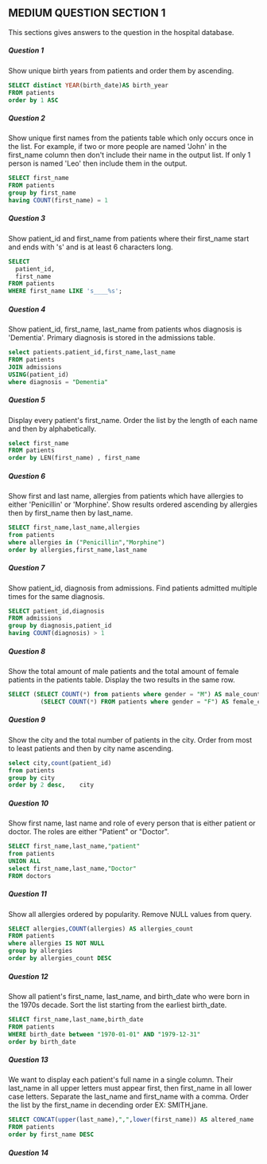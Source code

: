 ## MEDIUM QUESTION SECTION 1
This sections gives answers to the question in the hospital database.
##### Question 1
Show unique birth years from patients and order them by ascending.
``` sql
SELECT distinct YEAR(birth_date)AS birth_year
FROM patients
order by 1 ASC
```

##### Question 2
Show unique first names from the patients table which only occurs once in the list.
For example, if two or more people are named 'John' in the first_name column then don't include their name in the output list. If only 1 person is named 'Leo' then include them in the output.
 ``` sql
SELECT first_name
FROM patients
group by first_name
having COUNT(first_name) = 1
```
##### Question 3
Show patient_id and first_name from patients where their first_name start and ends with 's' and is at least 6 characters long.
``` sql
SELECT
  patient_id,
  first_name
FROM patients
WHERE first_name LIKE 's____%s';
```
##### Question 4
Show patient_id, first_name, last_name from patients whos diagnosis is 'Dementia'.
Primary diagnosis is stored in the admissions table.
``` sql
select patients.patient_id,first_name,last_name
FROM patients
JOIN admissions
USING(patient_id)
where diagnosis = "Dementia"
```
##### Question 5
Display every patient's first_name.
Order the list by the length of each name and then by alphabetically.
```sql
select first_name
FROM patients
order by LEN(first_name) , first_name
```
##### Question 6
Show first and last name, allergies from patients which have allergies to either 'Penicillin' or 'Morphine'. Show results ordered ascending by allergies then by first_name then by last_name.
``` sql
SELECT first_name,last_name,allergies
from patients
where allergies in ("Penicillin","Morphine")
order by allergies,first_name,last_name

```
##### Question 7
Show patient_id, diagnosis from admissions. Find patients admitted multiple times for the same diagnosis.
``` sql
SELECT patient_id,diagnosis
FROM admissions
group by diagnosis,patient_id
having COUNT(diagnosis) > 1
```
##### Question 8
Show the total amount of male patients and the total amount of female patients in the patients table.
Display the two results in the same row.
``` sql
SELECT (SELECT COUNT(*) from patients where gender = "M") AS male_count,
  		 (SELECT COUNT(*) FROM patients where gender = "F") AS female_count
```
##### Question 9
Show the city and the total number of patients in the city.
Order from most to least patients and then by city name ascending.
``` sql
select city,count(patient_id)
from patients
group by city
order by 2 desc,	city
```
##### Question 10
Show first name, last name and role of every person that is either patient or doctor.
The roles are either "Patient" or "Doctor".
``` sql
SELECT first_name,last_name,"patient"
from patients
UNION ALL
select first_name,last_name,"Doctor"
FROM doctors
```
##### Question 11
Show all allergies ordered by popularity. Remove NULL values from query.
``` sql
SELECT allergies,COUNT(allergies) AS allergies_count
FROM patients
where allergies IS NOT NULL
group by allergies
order by allergies_count DESC
```
##### Question 12
Show all patient's first_name, last_name, and birth_date who were born in the 1970s decade. Sort the list starting from the earliest birth_date.
``` sql
SELECT first_name,last_name,birth_date
FROM patients
WHERE birth_date between "1970-01-01" AND "1979-12-31"
order by birth_date
```
##### Question 13
We want to display each patient's full name in a single column. Their last_name in all upper letters must appear first, then first_name in all lower case letters. Separate the last_name and first_name with a comma. Order the list by the first_name in decending order
EX: SMITH,jane.
``` sql
SELECT CONCAT(upper(last_name),",",lower(first_name)) AS altered_name
FROM patients
order by first_name DESC
```
##### Question 14
